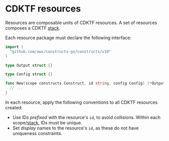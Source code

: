 # CDKTF resources

Resources are composable units of CDKTF resources.
A set of resources composes a CDKTF [stack](../stack/README.md).

Each resource package must declare the following interface:

```go
import (
  "github.com/aws/constructs-go/constructs/v10"
)

type Output struct {}

type Config struct {}

func New(scope constructs.Construct, id string, config Config) (*Output, error) {
  // ...
}
```

In each resource, apply the following conventions to all CDKTF resources created:

- Use IDs *prefixed* with the resource's `id`, to avoid collisions. Within each scope/[stack](../stack/README.md), IDs must be unique.
- Set *display* names to the resource's `id`, as these do not have uniqueness constraints.
